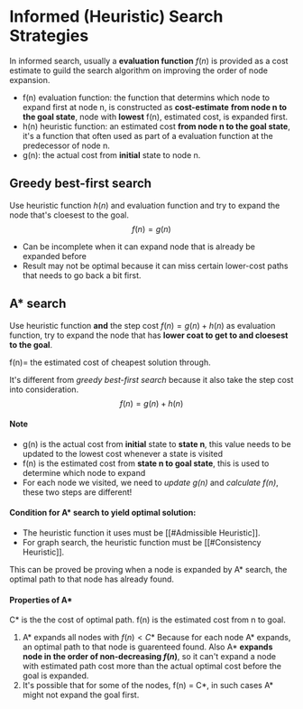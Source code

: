 # Informed (Heuristic) Search Strategies
In informed search, usually a **evaluation function** $f(n)$ is provided as a cost estimate to guild the search algorithm on improving the order of node expansion.
- f(n) evaluation function: the function that determins which node to expand first at node n, is constructed as **cost-estimate** **from node n to the goal state**, node with **lowest** f(n), estimated cost, is expanded first.
- h(n) heuristic function: an estimated cost **from node n to the goal state**, it's a function that often used as part of a evaluation function at the predecessor of node n.
- g(n): the actual cost from **initial** state to node n.

## Greedy best-first search
Use heuristic function $h(n)$ and evaluation function and try to expand the node that's cloesest to the goal.
$$ f(n) = g(n)$$
- Can be incomplete when it can expand node that is already be expanded before
- Result may not be optimal because it can miss certain lower-cost paths that needs to go back a bit first.

## A* search
Use heuristic function **and** the step cost $f(n) = g(n) + h(n)$ as evaluation function, 
try to expand the node that has **lower coat to get to and cloesest to the goal**.

f(n)= the estimated cost of cheapest solution through.

It's different from *greedy best-first search* because it also take the step cost into consideration.
$$ f(n) = g(n) + h(n)$$
#### Note
- g(n) is the actual cost from **initial** state to **state n**, this value needs to be updated to the lowest cost whenever a state is visited
- f(n) is the estimated cost from **state n to goal state**, this is used to determine which node to expand
- For each node we visited, we need to *update g(n)* and *calculate f(n)*, these two steps are different!
#### Condition for A* search to yield optimal solution:
- The heuristic function it uses must be [[#Admissible Heuristic]].
- For graph search, the heuristic function must be [[#Consistency Heuristic]].

This can be proved be proving when a node is expanded by A* search, the optimal path to that node has already found.

#### Properties of A*
C\* is the the cost of optimal path.
f(n) is the estimated cost from n to goal.
1. A\* expands all nodes with $f(n) \lt C*$
	Because for each node A\* expands, an optimal path to that node is guarenteed found.  Also A\* **expands node in the order of non-decreasing $f(n)$**, so it can't expand a node with estimated path cost more than the actual optimal cost before the goal is expanded.
1. It's possible that for some of the nodes, f(n) = C\*, in such cases A\* might not expand the goal first.